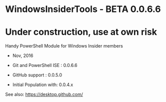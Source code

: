 # WindowsInsiderTools - BETA 0.0.6.6
# Under construction, use at own risk
Handy PowerShell Module for Windows Insider members

+ Nov, 2016

+ Git and PowerShell ISE : 0.0.6.6
+ GitHub support         : 0.0.5.0
+ Initial Population with: 0.0.4.x

See also: https://desktop.github.com/
